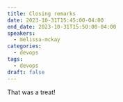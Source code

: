 ```yaml
---
title: Closing remarks
date: 2023-10-31T15:45:00-04:00
end_date: 2023-10-31T15:50:00-04:00
speakers:
  - melissa-mckay
categories:
  - devops
tags:
  - devops
draft: false
---
```


That was a treat!
